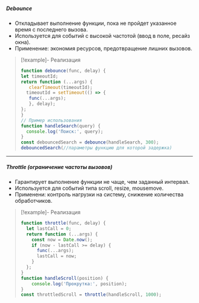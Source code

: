 ##### Debounce
   - Откладывает выполнение функции, пока не пройдет указанное время с последнего вызова.  
   - Используется для событий с высокой частотой (ввод в поле, ресайз окна).  
   - Применение: экономия ресурсов, предотвращение лишних вызовов.  
> [!example]- Реализация
> ```js
> function debounce(func, delay) {
> let timeoutId;
> return function (...args) {
>    clearTimeout(timeoutId);
>   timeoutId = setTimeout(() => {
>    func(...args);
>    }, delay);
> };
> }
> // Пример использования
> function handleSearch(query) {
>   console.log('Поиск:', query);
> }
> const debouncedSearch = debounce(handleSearch, 300);
> debouncedSearch(//параметры функцию для которой задержка)
> ```
> 

---

##### Throttle (ограничение частоты вызовов)  
   - Гарантирует выполнение функции не чаще, чем заданный интервал.  
   - Используется для событий типа scroll, resize, mousemove.  
   - Применени: контроль нагрузки на систему, снижение количества обработчиков.

> [!example]- Реализация
> ```js
> function throttle(func, delay) {
>   let lastCall = 0;
>   return function (...args) {
>     const now = Date.now();
>     if (now - lastCall >= delay) {
>       func(...args);
>       lastCall = now;
>     }
>   };
> }
> function handleScroll(position) {
>     console.log('Прокрутка:', position);
> }
> const throttledScroll = throttle(handleScroll, 1000);
> ```
> 